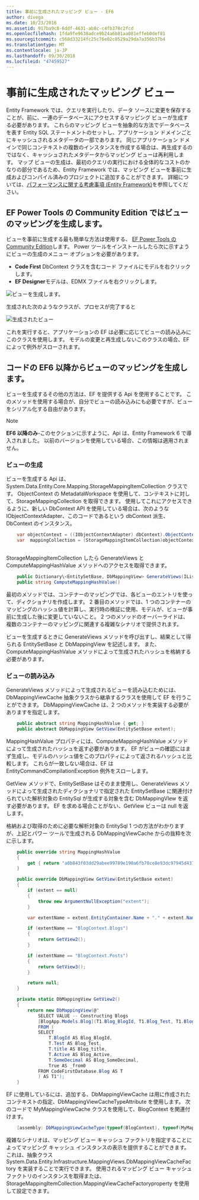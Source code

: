 ```yaml
---
title: 事前に生成されたマッピング ビュー - EF6
author: divega
ms.date: 10/23/2016
ms.assetid: 917ba9c8-6ddf-4631-ab8c-c4fb378c2fcd
ms.openlocfilehash: 1fda9fe9638adce9b24a6b81aa081effeb0def81
ms.sourcegitcommit: c568d33214fc25c76e02c8529a29da7a356b37b4
ms.translationtype: MT
ms.contentlocale: ja-JP
ms.lasthandoff: 09/30/2018
ms.locfileid: "47459527"
---
```

# <a name="pre-generated-mapping-views"></a>事前に生成されたマッピング ビュー
Entity Framework では、クエリを実行したり、データ ソースに変更を保存することが、前に、一連のデータベースにアクセスするマッピング ビューが生成する必要があります。 これらのマッピング ビューを抽象的な方法でデータベースを表す Entity SQL ステートメントのセットし、アプリケーション ドメインごとにキャッシュされるメタデータの一部であります。 同じアプリケーション ドメインで同じコンテキストの複数のインスタンスを作成する場合は、再生成するのではなく、キャッシュされたメタデータからマッピング ビューは再利用します。 マップ ビューの生成は、最初のクエリの実行における全体的なコストのかなりの部分であるため、Entity Framework では、マッピング ビューを事前に生成およびコンパイル済みのプロジェクトに追加することができます。 詳細については、[パフォーマンスに関する考慮事項 (Entity Framework)](~/ef6/fundamentals/performance/perf-whitepaper.md)を参照してください。

## <a name="generating-mapping-views-with-the-ef-power-tools-community-edition"></a>EF Power Tools の Community Edition ではビューのマッピングを生成します。

ビューを事前に生成する最も簡単な方法は使用する、 [EF Power Tools の Community Edition](https://marketplace.visualstudio.com/items?itemName=ErikEJ.EntityFramework6PowerToolsCommunityEdition)します。 Power ツールをインストールしたら次に示すようにビューの生成のメニュー オプションを必要があります。

-   **Code First** DbContext クラスを含むコード ファイルにモデルを右クリックします。
-   **EF Designer**モデルは、EDMX ファイルを右クリックします。

![ビューを生成します。](~/ef6/media/generateviews.png)

生成された次のようなクラスが、プロセスが完了すると

![生成されたビュー](~/ef6/media/generatedviews.png)

これを実行すると、アプリケーションの EF は必要に応じてビューの読み込みにこのクラスを使用します。 モデルの変更と再生成しないこのクラスの場合、EF によって例外がスローされます。

## <a name="generating-mapping-views-from-code---ef6-onwards"></a>コードの EF6 以降からビューのマッピングを生成します。

ビューを生成するその他の方法は、EF を提供する Api を使用することです。 このメソッドを使用する場合が、自分でビューの読み込みにも必要ですが、ビューをシリアル化する自由があります。

> [!NOTE]
> **EF6 以降のみ**-このセクションに示すように、Api は、Entity Framework 6 で導入されました。 以前のバージョンを使用している場合、この情報は適用されません。

### <a name="generating-views"></a>ビューの生成

ビューを生成する Api は、System.Data.Entity.Core.Mapping.StorageMappingItemCollection クラスです。 ObjectContext の MetadataWorkspace を使用して、コンテキストに対して、StorageMappingCollection を取得できます。 使用してこれにアクセスできるように、新しい DbContext API を使用している場合は、次のような IObjectContextAdapter、このコードであるという dbContext 派生、DbContext のインスタンス。

``` csharp
    var objectContext = ((IObjectContextAdapter) dbContext).ObjectContext;
    var  mappingCollection = (StorageMappingItemCollection)objectContext.MetadataWorkspace
                                                                        .GetItemCollection(DataSpace.CSSpace);
```

StorageMappingItemCollection したら GenerateViews と ComputeMappingHashValue メソッドへのアクセスを取得できます。

``` csharp
    public Dictionary\<EntitySetBase, DbMappingView> GenerateViews(IList<EdmSchemaError> errors)
    public string ComputeMappingHashValue()
```

最初のメソッドでは、コンテナーのマッピングでは、各ビューのエントリを使って、ディクショナリを作成します。 2 番目のメソッドでは、1 つのコンテナーのマッピングのハッシュ値を計算し、実行時の検証に使用、モデルが、ビューが事前に生成した後に変更していないこと。 2 つのメソッドのオーバーライドは、複数のコンテナーのマッピングに関連する複雑なシナリオで提供されます。

ビューを生成するときに GenerateViews メソッドを呼び出すし、結果として得られる EntitySetBase と DbMappingView を記述します。 また、ComputeMappingHashValue メソッドによって生成されたハッシュを格納する必要があります。

### <a name="loading-views"></a>ビューの読み込み

GenerateViews メソッドによって生成されるビューを読み込むためには、DbMappingViewCache 抽象クラスから継承するクラスを使用して EF を行うことができます。 DbMappingViewCache は、2 つのメソッドを実装する必要がありますを指定します。

``` csharp
    public abstract string MappingHashValue { get; }
    public abstract DbMappingView GetView(EntitySetBase extent);
```

MappingHashValue プロパティには、ComputeMappingHashValue メソッドによって生成されたハッシュを返す必要があります。 EF がビューの確認にはまず生成し、モデルのハッシュ値をこのプロパティによって返されるハッシュと比較します。 これらが一致しない場合は、EF は EntityCommandCompilationException 例外をスローします。

GetView メソッドで、EntitySetBase はそのまま使用し、GenerateViews メソッドによって生成されたディクショナリで指定された EntitySetBase に関連付けられていた解析対象の EntitySql が生成する対象を含む DbMappingVIew を返す必要があります。 EF を求める場合ことがない、GetView ビューは null を返します。

格納および取得のために必要な解析対象の EntitySql 1 つの方法がわかりますが、上記とパワー ツールで生成される DbMappingViewCache からの抜粋を次に示します。

``` csharp
    public override string MappingHashValue
    {
        get { return "a0b843f03dd29abee99789e190a6fb70ce8e93dc97945d437d9a58fb8e2afd2e"; }
    }

    public override DbMappingView GetView(EntitySetBase extent)
    {
        if (extent == null)
        {
            throw new ArgumentNullException("extent");
        }

        var extentName = extent.EntityContainer.Name + "." + extent.Name;

        if (extentName == "BlogContext.Blogs")
        {
            return GetView2();
        }

        if (extentName == "BlogContext.Posts")
        {
            return GetView3();
        }

        return null;
    }

    private static DbMappingView GetView2()
    {
        return new DbMappingView(@"
            SELECT VALUE -- Constructing Blogs
            [BlogApp.Models.Blog](T1.Blog_BlogId, T1.Blog_Test, T1.Blog_title, T1.Blog_Active, T1.Blog_SomeDecimal)
            FROM (
            SELECT
                T.BlogId AS Blog_BlogId,
                T.Test AS Blog_Test,
                T.title AS Blog_title,
                T.Active AS Blog_Active,
                T.SomeDecimal AS Blog_SomeDecimal,
                True AS _from0
            FROM CodeFirstDatabase.Blog AS T
            ) AS T1");
    }
```

EF に使用しているには、追加する、DbMappingViewCache は用に作成されたコンテキストの指定、DbMappingViewCacheTypeAttribute を使用します。 次のコードで MyMappingViewCache クラスを使用して、BlogContext を関連付けます。

``` csharp
    [assembly: DbMappingViewCacheType(typeof(BlogContext), typeof(MyMappingViewCache))]
```

複雑なシナリオは、マッピング ビュー キャッシュ ファクトリを指定することによってマッピング キャッシュ インスタンスの表示を提供することができます。 これは、抽象クラス System.Data.Entity.Infrastructure.MappingViews.DbMappingViewCacheFactory を実装することで実行できます。 使用されるマッピング ビュー キャッシュ ファクトリのインスタンスを取得または、StorageMappingItemCollection.MappingViewCacheFactoryproperty を使用して設定できます。
